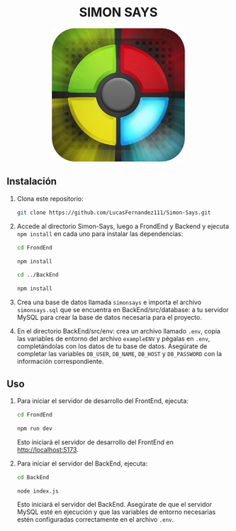 <h1 align="center">SIMON SAYS</h1>

<p align="center">
  <img src="./FrondEnd/src/assets/logoGame.png" width="300 alt="img-simonsays">
</p>

## Instalación

1. Clona este repositorio:

   ```bash
   git clone https://github.com/LucasFernandez111/Simon-Says.git
   ```

2. Accede al directorio Simon-Says, luego a FrondEnd y Backend y ejecuta `npm install` en cada uno para instalar las dependencias:

   ```bash
   cd FrondEnd
   ```
   ```bash
   npm install
   ```
   ```bash
   cd ../BackEnd
   ```
   ```bash
   npm install
   ```
  
4. Crea una base de datos llamada `simonsays` e importa el archivo `simonsays.sql` que se encuentra en BackEnd/src/database: a tu servidor MySQL para crear la base de datos necesaria para el proyecto.


5. En el directorio BackEnd/src/env: crea un archivo llamado `.env`, copia las variables de entorno del archivo `exampleENV` y pégalas en `.env`, completándolas con los datos de tu base de datos. Asegúrate de completar las variables `DB_USER`, `DB_NAME`, `DB_HOST` y `DB_PASSWORD` con la información correspondiente.


## Uso

1. Para iniciar el servidor de desarrollo del FrontEnd, ejecuta:

   ```bash
   cd FrondEnd
   ```
   ```bash
   npm run dev
   ```

   Esto iniciará el servidor de desarrollo del FrontEnd en [http://localhost:5173](http://localhost:5173).

2. Para iniciar el servidor del BackEnd, ejecuta:

   ```bash
   cd BackEnd
   ```

   ```bash
   node index.js
   ```

   Esto iniciará el servidor del BackEnd. Asegúrate de que el servidor MySQL esté en ejecución y que las variables de entorno necesarias estén configuradas correctamente en el archivo `.env`.
